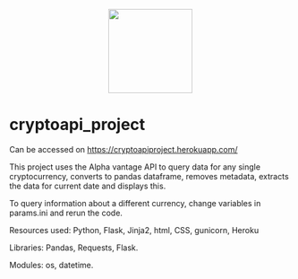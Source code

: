 <p align="center">
  <img width="150" src="https://user-images.githubusercontent.com/23463810/115998709-76d72280-a5e0-11eb-9759-9b352298c1e3.png">
</p>

# cryptoapi_project

Can be accessed on https://cryptoapiproject.herokuapp.com/

This project uses the Alpha vantage API to query data for any single cryptocurrency, converts to pandas dataframe, removes metadata, extracts the data for current date and displays this.

To query information about a different currency, change variables in params.ini and rerun the code.

Resources used: Python, Flask, Jinja2, html, CSS, gunicorn, Heroku

Libraries: Pandas, Requests, Flask.

Modules: os, datetime.
